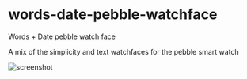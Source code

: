 words-date-pebble-watchface
===========================

Words + Date pebble watch face

A mix of the simplicity and text watchfaces for the pebble smart watch

![screenshot](https://raw.github.com/dhertz/words-date-pebble-watchface/Text-time/screenshot.jpg "Screenshot")
